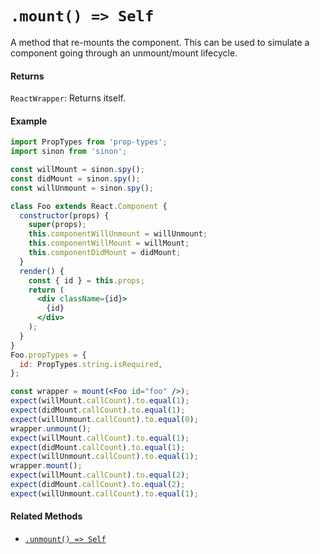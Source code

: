 # `.mount() => Self`

A method that re-mounts the component. This can be used to simulate a component going through
an unmount/mount lifecycle.

#### Returns

`ReactWrapper`: Returns itself.



#### Example

```jsx
import PropTypes from 'prop-types';
import sinon from 'sinon';

const willMount = sinon.spy();
const didMount = sinon.spy();
const willUnmount = sinon.spy();

class Foo extends React.Component {
  constructor(props) {
    super(props);
    this.componentWillUnmount = willUnmount;
    this.componentWillMount = willMount;
    this.componentDidMount = didMount;
  }
  render() {
    const { id } = this.props;
    return (
      <div className={id}>
        {id}
      </div>
    );
  }
}
Foo.propTypes = {
  id: PropTypes.string.isRequired,
};

const wrapper = mount(<Foo id="foo" />);
expect(willMount.callCount).to.equal(1);
expect(didMount.callCount).to.equal(1);
expect(willUnmount.callCount).to.equal(0);
wrapper.unmount();
expect(willMount.callCount).to.equal(1);
expect(didMount.callCount).to.equal(1);
expect(willUnmount.callCount).to.equal(1);
wrapper.mount();
expect(willMount.callCount).to.equal(2);
expect(didMount.callCount).to.equal(2);
expect(willUnmount.callCount).to.equal(1);
```


#### Related Methods

- [`.unmount() => Self`](unmount.md)
